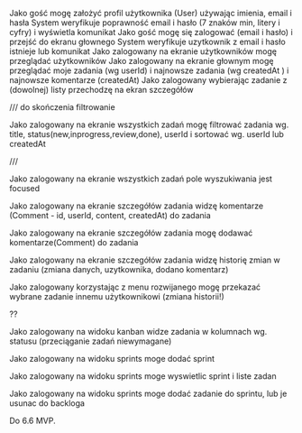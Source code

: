 Jako gość mogę założyć profil użytkownika (User) używając imienia, email i hasła
System weryfikuje poprawność email i hasło (7 znaków min, litery i cyfry) i wyświetla komunikat
Jako gość mogę się zalogować (email i hasło) i przejść do ekranu głownego
System weryfikuje uzytkownik z email i hasło istnieje lub komunikat
Jako zalogowany na ekranie użytkowników mogę przeglądać użytkowników
Jako zalogowany na ekranie głownym mogę przeglądać moje zadania (wg userId) i najnowsze zadania (wg createdAt ) i najnowsze komentarze (createdAt)
Jako zalogowany wybierając zadanie z (dowolnej) listy przechodzę na ekran szczegółów

/// do skończenia filtrowanie

Jako zalogowany na ekranie wszystkich zadań mogę filtrować zadania wg. title, status(new,inprogress,review,done), userId i sortować wg. userId lub createdAt

///

Jako zalogowany na ekranie wszystkich zadań pole wyszukiwania jest focused

Jako zalogowany na ekranie szczegółów zadania widzę komentarze (Comment - id, userId, content, createdAt) do zadania

Jako zalogowany na ekranie szczegółów zadania mogę dodawać komentarze(Comment) do zadania

Jako zalogowany na ekranie szczegółów zadania widzę historię zmian w zadaniu (zmiana danych, uzytkownika, dodano komentarz)

Jako zalogowany korzystając z menu rozwijanego mogę przekazać wybrane zadanie innemu użytkownikowi (zmiana historii!)

??

Jako zalogowany na widoku kanban widze zadania w kolumnach wg. statusu (przeciąganie zadań niewymagane)

Jako zalogowany na widoku sprints moge dodać sprint

Jako zalogowany na widoku sprints moge wyswietlic sprint i liste zadan

Jako zalogowany na widoku sprints moge dodać zadanie do sprintu, lub je usunac do backloga

Do 6.6 MVP.
